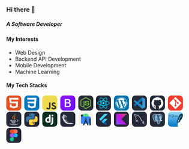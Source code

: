 ### Hi there 👋

##### A Software Developer 

#### My Interests
- Web Design
- Backend API Development
- Mobile Development
- Machine Learning

#### My Tech Stacks
<p align="left"> 
<img src="assets/icons/HTML.svg" alt="HTML" width="40" height="40"/>&nbsp;
<img src="assets/icons/CSS.svg" alt="CSS" width="40" height="40"/>&nbsp;
<img src="assets/icons/JavaScript.svg" alt="Javascript" width="40" height="40"/>&nbsp;
<img src="assets/icons/Bootstrap.svg" alt="Bootstrap" width="40" height="40"/>&nbsp;
<img src="assets/icons/NodeJS-Dark.svg" alt="Node JS" width="40" height="40"/>&nbsp;
<img src="assets/icons/React-Dark.svg" alt="React" width="40" height="40"/>&nbsp;
<img src="assets/icons/Wordpress.svg" alt="Wordpress" width="40" height="40"/>&nbsp;
<img src="assets/icons/VSCode-Dark.svg" alt="VS Code" width="40" height="40"/>&nbsp;
<img src="assets/icons/Github-Dark.svg" alt="Github" width="40" height="40"/>&nbsp;
<img src="assets/icons/Git.svg" alt="Git" width="40" height="40"/>&nbsp;
<img src="assets/icons/Java-Dark.svg" alt="Java" width="40" height="40"/>&nbsp;
<img src="assets/icons/Python-Dark.svg" alt="Python" width="40" height="40"/>&nbsp;
<img src="assets/icons/Django.svg" alt="Django" width="40" height="40"/>&nbsp;
<img src="assets/icons/Flask-Dark.svg" alt="Flask" width="40" height="40"/>&nbsp;
<img src="assets/icons/AndroidStudio-Light.svg" alt="Android Studio" width="40" height="40"/>&nbsp;
<img src="assets/icons/Flutter-Dark.svg" alt="Flutter" width="40" height="40"/>&nbsp;
<img src="assets/icons/Kotlin-Dark.svg" alt="Kotlin" width="40" height="40"/>&nbsp;
<img src="assets/icons/MySQL-Dark.svg" alt="MySQL" width="40" height="40"/>&nbsp;
<img src="assets/icons/PostgreSQL-Dark.svg" alt="PostgreSQL" width="40" height="40"/>&nbsp;
<img src="assets/icons/SQLite.svg" alt="SQLite" width="40" height="40"/>&nbsp;
<img src="assets/icons/Figma-Dark.svg" alt="Figma" width="40" height="40"/>&nbsp;


</p>
